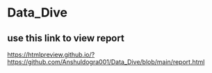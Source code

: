 # Data_Dive

## use this link to view report

https://htmlpreview.github.io/?https://github.com/Anshuldogra001/Data_Dive/blob/main/report.html

